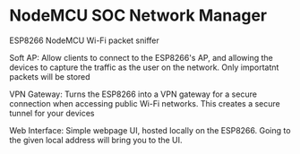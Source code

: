 # NodeMCU SOC Network Manager
ESP8266 NodeMCU Wi-Fi packet sniffer

Soft AP: 
Allow clients to connect to the ESP8266's AP, and allowing the devices to capture the traffic as the user on the network. Only importatnt packets will be stored 

VPN Gateway:
Turns the ESP8266 into a VPN gateway for a secure connection when accessing public Wi-Fi networks. This creates a secure tunnel for your devices

Web Interface:
Simple webpage UI, hosted locally on the ESP8266. Going to the given local address will bring you to the UI. 



